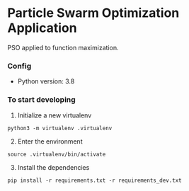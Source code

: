 # Particle Swarm Optimization Application

PSO applied to function maximization.

### Config
- Python version: 3.8

### To start developing
1. Initialize a new virtualenv
```shell-session
python3 -m virtualenv .virtualenv
```
2. Enter the environment
```shell-session
source .virtualenv/bin/activate
```
3. Install the dependencies
```shell-session
pip install -r requirements.txt -r requirements_dev.txt
```
